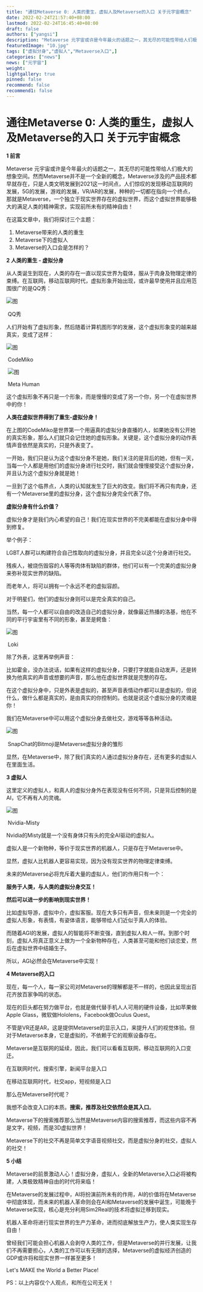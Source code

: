 ```yaml
---
title: "通往Metaverse 0: 人类的重生，虚拟人及Metaverse的入口 关于元宇宙概念"
date: 2022-02-24T21:57:40+08:00
lastmod: 2022-02-24T16:45:40+08:00
draft: false
authors: ["yangsi"]
description: "Metaverse 元宇宙或许是今年最火的话题之一，其无尽的可能性带给人们极大的想象空间。然而Metaverse并不是一个全新的概念，Metaverse涉及的产品技术都早就存在，只是人类文明发展到2021这一时间点，人们惊叹的发现移动互联网的发展，5G的发展，游戏的发展，VR/AR的发展，种种的一切都在指向一个终点，那就是Metaverse，一个独立于现实世界存在的虚拟世界，而这个虚拟世界能够极大的满足人类的精神需求，实现前所未有的精神自由！"
featuredImage: "10.jpg"
tags: ["虚拟分身","虚拟人","Metaverse入口",]
categories: ["news"]
news: ["元宇宙"]
weight: 
lightgallery: true
pinned: false
recommend: false
recommend1: false
---
```


# 通往Metaverse 0: 人类的重生，虚拟人及Metaverse的入口 关于元宇宙概念

**1 前言**

Metaverse 元宇宙或许是今年最火的话题之一，其无尽的可能性带给人们极大的想象空间。然而Metaverse并不是一个全新的概念，Metaverse涉及的产品技术都早就存在，只是人类文明发展到2021这一时间点，人们惊叹的发现移动互联网的发展，5G的发展，游戏的发展，VR/AR的发展，种种的一切都在指向一个终点，那就是Metaverse，一个独立于现实世界存在的虚拟世界，而这个虚拟世界能够极大的满足人类的精神需求，实现前所未有的精神自由！

在这篇文章中，我们将探讨三个主题：

1. Metaverse带来的人类的重生
2. Metaverse下的虚拟人
3. Metaverse的入口会是怎样的？

**2 人类的重生 - 虚拟分身**

从人类诞生到现在，人类的存在一直以现实世界为载体，服从于肉身及物理定律的束缚。在互联网，移动互联网时代，虚拟形象开始出现，或许最早使用并且应用范围很广的是QQ秀：

![图](https://pic3.zhimg.com/80/v2-f15186035361cdcc6245c9e46aa432c2_720w.jpg)

​                                                                                    QQ秀

人们开始有了虚拟形象，然后随着计算机图形学的发展，这个虚拟形象变的越来越真实，变成了这样：

![图](https://pic2.zhimg.com/80/v2-948db8ea59a24ee2376a8226681bd231_720w.jpg)

​                                                                               CodeMiko     

​         ![图](https://pic3.zhimg.com/80/v2-16dab1cfd8af93404620281fb94a0fce_720w.jpg)

​                                                                              Meta Human

这个虚拟形象不再只是一个形象，而是慢慢的变成了另一个你，另一个在虚拟世界中的你！

**人类在虚拟世界得到了重生-虚拟分身！**

在上图的CodeMiko是世界第一个用逼真的虚拟分身直播的人，如果她没有公开她的真实形象，那么人们就只会记住她的虚拟形象。关键是，这个虚拟分身的动作表情声音依然是真实的，只是外表变了。

一开始，我们只是认为这个虚拟分身不是她，我们关注的是背后的她，但有一天，当每一个人都是用他们的虚拟分身进行社交时，我们就会慢慢接受这个虚拟分身，并且认为这个虚拟分身就是她！

一旦到了这个临界点，人类的认知就发生了巨大的改变。我们将不再只有肉身，还有一个Metaverse里的虚拟分身，这个虚拟分身完全代表了你。

**虚拟分身有什么价值？**

虚拟分身才是我们内心希望的自己！我们在现实世界的不完美都能在虚拟分身中得到修复。

举个例子：

LGBT人群可以构建符合自己性取向的虚拟分身，并且完全以这个分身进行社交。

残疾人，被烧伤毁容的人等等肉体有缺陷的群体，他们可以有一个完美的虚拟分身来弥补现实世界的缺陷。

而老年人，将可以拥有一个永远不老的虚拟容颜。

对于明星们，他们的虚拟分身则可以是完全真实的自己。

当然，每一个人都可以自由的改造自己的虚拟分身，就像最近热播的洛基，他在不同的平行宇宙里有不同的形象，甚至是鳄鱼：

![图](https://pic3.zhimg.com/80/v2-7b6eb18b64a8c8ab783e155cfa8dcd82_720w.jpg)

​                                                                                       Loki

除了外表，这里再举例声音：

比如霍金，没办法说话，如果有这样的虚拟分身，只要打字就能自动发声，还是转换为他真实的声音或想要的声音，那么他在虚拟世界就是完整的存在。

在这个虚拟分身中，只是外表是虚拟的，甚至声音表情动作都可以是虚拟的，但说什么，做什么都是真实的，是由真实的你控制的。也就是说这个虚拟分身的灵魂是你！

我们在Metaverse中可以用这个虚拟分身去做社交，游戏等等各种活动。

![图](https://pic3.zhimg.com/80/v2-2ef1d7cf6f4016fe8173a912b6e0968e_720w.jpg)

​                                                            SnapChat的Bitmoji是Metaverse虚拟分身的雏形

显然，在Metaverse中，除了我们真实的人通过虚拟分身存在，还有更多的虚拟人在里面生活。

**3 虚拟人**

这里定义的虚拟人，和真人的虚拟分身外在表现没有任何不同，只是背后控制的是AI，它不再有人的灵魂。

![图](https://pic4.zhimg.com/80/v2-4626dfb0cbd8117cff8c233f415fcbb3_720w.jpg)

​                                                                                    Nvidia-Misty

Nvidia的Misty就是一个没有身体只有头的完全AI驱动的虚拟人。

虚拟人是一个新物种，等价于现实世界的机器人，只是存在于Metaverse中。

显然，虚拟人比机器人更容易实现，因为没有现实世界的物理定律束缚。

未来的Metaverse必将充斥着大量的虚拟人，他们的作用只有一个：

**服务于人类，与人类的虚拟分身交互！**

**然后可以进一步的影响到现实世界！**

比如虚拟导游，虚拟中介，虚拟客服。现在大多只有声音，但未来则是一个完全的虚拟人形象，有表情，有姿体语言，能够带给人们近似于真人的体验。

而随着AGI的发展，虚拟人的智能将不断变强，直到虚拟人和人一样。到那个时刻，虚拟人将真正意义上做为一个全新物种存在，人类甚至可能和他们谈恋爱，然后在虚拟世界中结婚生子。

所以，AGI必然会在Metaverse中实现！

**4  Metaverse的入口**

现在，每一个人，每一家公司对Metaverse的理解都是不一样的，也因此呈现出百花齐放百家争鸣的状态。

现在的巨头都在努力做平台，也就是做代替手机人人可用的硬件设备，比如苹果做Apple Glass，微软做Hololens，Facebook做Oculus Quest。

不管是VR还是AR，这是提供Metaverse的显示入口，来提升人们的视觉体验。但对于Metaverse本身，它是虚拟的，不依赖于它的观察设备存在。

Metaverse是互联网的延续，因此，我们可以看看互联网，移动互联网的入口变迁。

在互联网时代，搜索引擎，新闻平台是入口

在移动互联网时代，社交app，短视频是入口

那么在Metaverse时代呢？

我想不会改变入口的本质。**搜索，推荐及社交依然会是其入口**。

Metaverse下的搜索推荐那么当然是Metaverse内容的搜索推荐，而这些内容不再是文字，视频，而是3D虚拟世界！

Metaverse下的社交不再是简单文字语音视频社交，而是虚拟分身的社交，虚拟人的社交！

**5  小结**

Metaverse的前景激动人心！虚拟分身，虚拟人，全新的Metaverse入口必将被构建，人类极致精神自由的时代将来临！

在Metaverse的发展过程中，AI将扮演前所未有的作用，AI的价值将在Metaverse中彻底体现，而未来的机器人革命则会在AI和Metaverse的发展中诞生，可能晚于Metaverse实现，核心是充分利用Sim2Real的技术将虚拟迁移到现实。

机器人革命将进行现实世界的生产力革命，进而彻底解放生产力，使人类实现生存自由！

曾经我们可能会担心机器人会剥夺人类的工作，但是Metaverse的并行发展，让我们不再需要担心，人类的工作可以有无限的选择，Metaverse的虚拟经济创造的GDP或许将和现实世界一样甚至更多！

Let's MAKE the World a Better Place!

PS：以上内容仅个人观点，和所在公司无关！